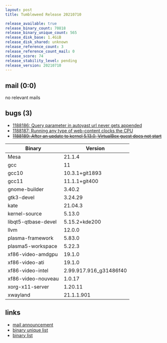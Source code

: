 ```yaml
---
layout: post
title: Tumbleweed Release 20210710

release_available: true
release_binary_count: 70818
release_binary_unique_count: 565
release_disk_base: 1.4GiB
release_disk_shared: unknown
release_reference_count: 3
release_reference_count_mail: 0
release_score: 74
release_stability_level: pending
release_version: 20210710
---
```


## mail (0:0)

no relevant mails

## bugs (3)

<!--more-->

- [1188186: Query parameter in autoyast url never gets appended](https://bugzilla.opensuse.org/show_bug.cgi?id=1188186)
- [1188187: Running any type of web-content clocks the CPU](https://bugzilla.opensuse.org/show_bug.cgi?id=1188187)
- ~~[1188189: After an update to kernel 5.13.0, VirtualBox guest does not start](https://bugzilla.opensuse.org/show_bug.cgi?id=1188189)~~

Binary | Version
--- | ---
Mesa | 21.1.4
gcc | 11
gcc10 | 10.3.1+git1893
gcc11 | 11.1.1+git400
gnome-builder | 3.40.2
gtk3-devel | 3.24.29
kate | 21.04.3
kernel-source | 5.13.0
libqt5-qtbase-devel | 5.15.2+kde200
llvm | 12.0.0
plasma-framework | 5.83.0
plasma5-workspace | 5.22.3
xf86-video-amdgpu | 19.1.0
xf86-video-ati | 19.1.0
xf86-video-intel | 2.99.917.916_g31486f40
xf86-video-nouveau | 1.0.17
xorg-x11-server | 1.20.11
xwayland | 21.1.1.901

## links

- [mail announcement](https://lists.opensuse.org/archives/list/factory@lists.opensuse.org/thread/GWT7HQXV3ZQD74TBHXZWNZDGHCCLKTI3)
- [binary unique list](http://download.opensuse.org/history/20210710/rpm.unique.list)
- [binary list](http://download.opensuse.org/history/20210710/rpm.list)
